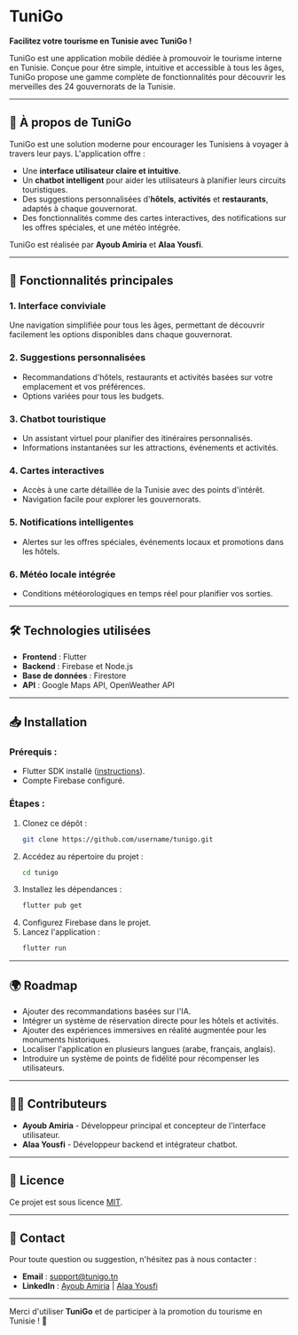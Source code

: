 # TuniGo

**Facilitez votre tourisme en Tunisie avec TuniGo !**

TuniGo est une application mobile dédiée à promouvoir le tourisme interne en Tunisie. Conçue pour être simple, intuitive et accessible à tous les âges, TuniGo propose une gamme complète de fonctionnalités pour découvrir les merveilles des 24 gouvernorats de la Tunisie.

---

## 📝 **À propos de TuniGo**

TuniGo est une solution moderne pour encourager les Tunisiens à voyager à travers leur pays. 
L'application offre :

- Une **interface utilisateur claire et intuitive**.
- Un **chatbot intelligent** pour aider les utilisateurs à planifier leurs circuits touristiques.
- Des suggestions personnalisées d'**hôtels**, **activités** et **restaurants**, adaptés à chaque gouvernorat.
- Des fonctionnalités comme des cartes interactives, des notifications sur les offres spéciales, et une météo intégrée.

TuniGo est réalisée par **Ayoub Amiria** et **Alaa Yousfi**.

---

## 🚀 **Fonctionnalités principales**

### 1. **Interface conviviale**
Une navigation simplifiée pour tous les âges, permettant de découvrir facilement les options disponibles dans chaque gouvernorat.

### 2. **Suggestions personnalisées**
- Recommandations d'hôtels, restaurants et activités basées sur votre emplacement et vos préférences.
- Options variées pour tous les budgets.

### 3. **Chatbot touristique**
- Un assistant virtuel pour planifier des itinéraires personnalisés.
- Informations instantanées sur les attractions, événements et activités.

### 4. **Cartes interactives**
- Accès à une carte détaillée de la Tunisie avec des points d'intérêt.
- Navigation facile pour explorer les gouvernorats.

### 5. **Notifications intelligentes**
- Alertes sur les offres spéciales, événements locaux et promotions dans les hôtels.

### 6. **Météo locale intégrée**
- Conditions météorologiques en temps réel pour planifier vos sorties.

---

## 🛠️ **Technologies utilisées**

- **Frontend** : Flutter
- **Backend** : Firebase et Node.js
- **Base de données** : Firestore
- **API** : Google Maps API, OpenWeather API

---

## 📥 **Installation**

### Prérequis :
- Flutter SDK installé ([instructions](https://docs.flutter.dev/get-started/install)).
- Compte Firebase configuré.

### Étapes :
1. Clonez ce dépôt :
   ```bash
   git clone https://github.com/username/tunigo.git
   ```
2. Accédez au répertoire du projet :
   ```bash
   cd tunigo
   ```
3. Installez les dépendances :
   ```bash
   flutter pub get
   ```
4. Configurez Firebase dans le projet.
5. Lancez l'application :
   ```bash
   flutter run
   ```

---

## 🌍 **Roadmap**

- Ajouter des recommandations basées sur l'IA.
- Intégrer un système de réservation directe pour les hôtels et activités.
- Ajouter des expériences immersives en réalité augmentée pour les monuments historiques.
- Localiser l'application en plusieurs langues (arabe, français, anglais).
- Introduire un système de points de fidélité pour récompenser les utilisateurs.

---

## 🧑‍💻 **Contributeurs**

- **Ayoub Amiria** - Développeur principal et concepteur de l'interface utilisateur.
- **Alaa Yousfi** - Développeur backend et intégrateur chatbot.

---

## 📄 **Licence**

Ce projet est sous licence [MIT](LICENSE).

---

## 📩 **Contact**

Pour toute question ou suggestion, n'hésitez pas à nous contacter :
- **Email** : support@tunigo.tn
- **LinkedIn** : [Ayoub Amiria](https://www.linkedin.com/in/ayoub-amiria) | [Alaa Yousfi](https://www.linkedin.com/in/alaa-yousfi)

---

Merci d'utiliser **TuniGo** et de participer à la promotion du tourisme en Tunisie ! 🌟
